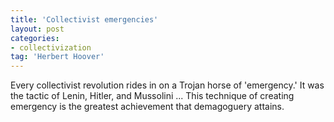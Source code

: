 ```yaml
---
title: 'Collectivist emergencies'
layout: post
categories:
- collectivization
tag: 'Herbert Hoover'
---
```


Every collectivist revolution rides in on a Trojan horse of 'emergency.' It was the tactic of Lenin, Hitler, and Mussolini ... This technique of creating emergency is the greatest achievement that demagoguery attains.